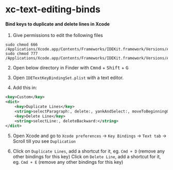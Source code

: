 # xc-text-editing-binds
#### Bind keys to duplicate and delete lines in Xcode

1. Give permissions to edit the following files
```
sudo chmod 666 /Applications/Xcode.app/Contents/Frameworks/IDEKit.framework/Versions/A/Resources//IDETextKeyBindingSet.plist
sudo chmod 777 /Applications/Xcode.app/Contents/Frameworks/IDEKit.framework/Versions/A/Resources/
```

2. Open below directory in Finder with <kbd>Cmnd</kbd> + <kbd>Shift</kbd> + <kbd>G</kbd>

3. Open `IDETextKeyBindingSet.plist` with a text editor.

4. Add this in:

```xml
<key>Custom</key>
<dict>
    <key>Duplicate Lines</key>
    <string>selectParagraph:, delete:, yankAndSelect:, moveToBeginningOfText:, yankAndSelect:</string>
    <key>Delete Line</key>
    <string>selectLine:, deleteBackward:</string>
</dict>

```

5. Open Xcode and go to `Xcode preferences` -> `Key Bindings` -> `Text tab` -> Scroll till you see `Duplication`

6. Click on `Duplicate Lines`, add a shortcut for it, eg. `Cmd + D` (remove any other bindings for this key)
   Click on `Delete Line`, add a shortcut for it, eg. `Cmd + E` (remove any other bindings for this key)
